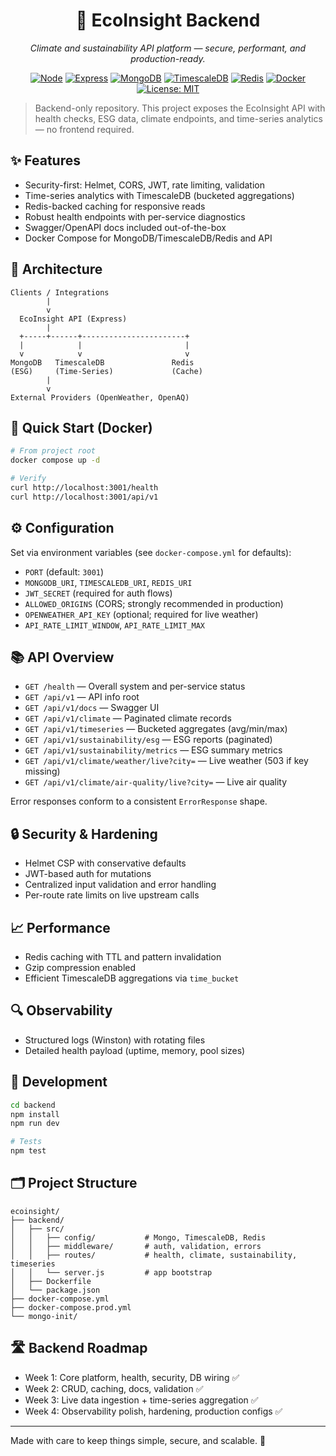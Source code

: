 <div align="center">

# 🌿 EcoInsight Backend

<em>Climate and sustainability API platform — secure, performant, and production-ready.</em>

[![Node](https://img.shields.io/badge/Node-18%2B-339933?logo=node.js&logoColor=white)](https://nodejs.org)
[![Express](https://img.shields.io/badge/Express-4.x-000000?logo=express&logoColor=white)](https://expressjs.com)
[![MongoDB](https://img.shields.io/badge/MongoDB-7.x-47A248?logo=mongodb&logoColor=white)](https://www.mongodb.com)
[![TimescaleDB](https://img.shields.io/badge/TimescaleDB-PG16-205375?logo=postgresql&logoColor=white)](https://www.timescale.com)
[![Redis](https://img.shields.io/badge/Redis-7.x-DC382D?logo=redis&logoColor=white)](https://redis.io)
[![Docker](https://img.shields.io/badge/Docker-ready-2496ED?logo=docker&logoColor=white)](https://www.docker.com)
[![License: MIT](https://img.shields.io/badge/License-MIT-yellow.svg)](LICENSE)

</div>

> Backend-only repository. This project exposes the EcoInsight API with health checks, ESG data, climate endpoints, and time-series analytics — no frontend required.

## ✨ Features

- Security-first: Helmet, CORS, JWT, rate limiting, validation
- Time-series analytics with TimescaleDB (bucketed aggregations)
- Redis-backed caching for responsive reads
- Robust health endpoints with per-service diagnostics
- Swagger/OpenAPI docs included out-of-the-box
- Docker Compose for MongoDB/TimescaleDB/Redis and API

## 🧭 Architecture

```
Clients / Integrations
        |
        v
  EcoInsight API (Express)
        |
  +-----+------+-----------------------+
  |            |                       |
  v            v                       v
MongoDB   TimescaleDB               Redis
(ESG)     (Time‑Series)             (Cache)
        |
        v
External Providers (OpenWeather, OpenAQ)
```

## 🚀 Quick Start (Docker)

```bash
# From project root
docker compose up -d

# Verify
curl http://localhost:3001/health
curl http://localhost:3001/api/v1
```

## ⚙️ Configuration

Set via environment variables (see `docker-compose.yml` for defaults):

- `PORT` (default: `3001`)
- `MONGODB_URI`, `TIMESCALEDB_URI`, `REDIS_URI`
- `JWT_SECRET` (required for auth flows)
- `ALLOWED_ORIGINS` (CORS; strongly recommended in production)
- `OPENWEATHER_API_KEY` (optional; required for live weather)
- `API_RATE_LIMIT_WINDOW`, `API_RATE_LIMIT_MAX`

## 📚 API Overview

- `GET /health` — Overall system and per-service status
- `GET /api/v1` — API info root
- `GET /api/v1/docs` — Swagger UI
- `GET /api/v1/climate` — Paginated climate records
- `GET /api/v1/timeseries` — Bucketed aggregates (avg/min/max)
- `GET /api/v1/sustainability/esg` — ESG reports (paginated)
- `GET /api/v1/sustainability/metrics` — ESG summary metrics
- `GET /api/v1/climate/weather/live?city=` — Live weather (503 if key missing)
- `GET /api/v1/climate/air-quality/live?city=` — Live air quality

Error responses conform to a consistent `ErrorResponse` shape.

## 🔒 Security & Hardening

- Helmet CSP with conservative defaults
- JWT-based auth for mutations
- Centralized input validation and error handling
- Per-route rate limits on live upstream calls

## 📈 Performance

- Redis caching with TTL and pattern invalidation
- Gzip compression enabled
- Efficient TimescaleDB aggregations via `time_bucket`

## 🔍 Observability

- Structured logs (Winston) with rotating files
- Detailed health payload (uptime, memory, pool sizes)

## 🧪 Development

```bash
cd backend
npm install
npm run dev

# Tests
npm test
```

## 🗂️ Project Structure

```
ecoinsight/
├── backend/
│   ├── src/
│   │   ├── config/           # Mongo, TimescaleDB, Redis
│   │   ├── middleware/       # auth, validation, errors
│   │   ├── routes/           # health, climate, sustainability, timeseries
│   │   └── server.js         # app bootstrap
│   ├── Dockerfile
│   └── package.json
├── docker-compose.yml
├── docker-compose.prod.yml
└── mongo-init/
```

## 🛣️ Backend Roadmap

- Week 1: Core platform, health, security, DB wiring ✅
- Week 2: CRUD, caching, docs, validation ✅
- Week 3: Live data ingestion + time-series aggregation ✅
- Week 4: Observability polish, hardening, production configs ✅

---

Made with care to keep things simple, secure, and scalable. 🌱
